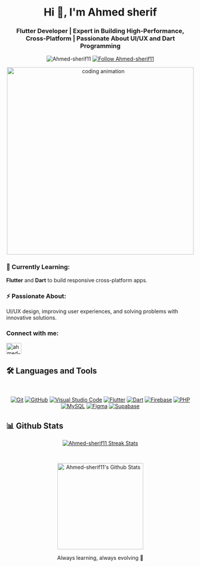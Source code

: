 <h1 align="center">Hi 👋, I'm Ahmed sherif</h1>
<h3 align="center">Flutter Developer | Expert in Building High-Performance, Cross-Platform | Passionate About UI/UX and Dart Programming</h3>


<p align="center">
    <img src="https://komarev.com/ghpvc/?username=Ahmed-sherif11&label=Profile%20views&color=0e75b6&style=flat" alt="Ahmed-sherif11" />
  <a href="https://github.com/Ahmed-sherif11" target="_blank">
      <img src="https://img.shields.io/github/followers/Ahmed-sherif11?label=Followers&style=social" alt="Follow Ahmed-sherif11" />
  </a>
    
<p align="center">
  <img src="https://cdnl.iconscout.com/lottie/premium/thumb/laptop-with-programng-code-animation-gif-download-4386213.gif" width="500" alt="coding animation" />
</p>







### 🌱 Currently Learning:
**Flutter** and **Dart** to build responsive cross-platform apps.

### ⚡ Passionate About:
UI/UX design, improving user experiences, and solving problems with innovative solutions.



<h3 align="left">Connect with me:</h3>
<p align="left">
<a href="https://linkedin.com/in/ahmed-sherif-dev" target="blank"><img align="center" src="https://raw.githubusercontent.com/rahuldkjain/github-profile-readme-generator/master/src/images/icons/Social/linked-in-alt.svg" alt="ahmed-sherif-dev" height="30" width="40" /></a>
</p>




## 🛠 Languages and Tools
<br>
<p align="center">
<a href="https://git-scm.com/" title="Git"><img src="https://img.shields.io/badge/git-%23F05033.svg?style=for-the-badge&logo=git&logoColor=white" alt="Git"></a>
<a href="https://github.com/" title="GitHub"><img src="https://img.shields.io/badge/github-%23121011.svg?style=for-the-badge&logo=github&logoColor=white" alt="GitHub"></a>
<a href="https://code.visualstudio.com/" title="Visual Studio Code"><img src="https://img.shields.io/badge/Visual%20Studio%20Code-0078d7.svg?style=for-the-badge&logo=visual-studio-code&logoColor=white" alt="Visual Studio Code"></a>
<a href="https://flutter.dev" title="Flutter"><img src="https://img.shields.io/badge/flutter-%231572B6.svg?style=for-the-badge&logo=flutter&logoColor=white" alt="Flutter"></a>
<a href="https://dart.dev" title="Dart"><img src="https://img.shields.io/badge/dart-%231572B6.svg?style=for-the-badge&logo=dart&logoColor=white" alt="Dart"></a>
<a href="https://firebase.google.com" title="Firebase"> <img src="https://img.shields.io/badge/firebase-%23FFCA28.svg?style=for-the-badge&logo=firebase&logoColor=white" alt="Firebase"></a>
  <a href="https://www.php.net" title="PHP"><img src="https://img.shields.io/badge/php-%238777BB.svg?style=for-the-badge&logo=php&logoColor=white" alt="PHP"></a>
  <a href="https://www.mysql.com" title="MySQL"><img src="https://img.shields.io/badge/mysql-%234479A1.svg?style=for-the-badge&logo=mysql&logoColor=white" alt="MySQL"></a>
  <a href="https://www.figma.com" title="Figma"><img src="https://img.shields.io/badge/figma-%23F24E1E.svg?style=for-the-badge&logo=figma&logoColor=white" alt="Figma"></a>     <a href="https://supabase.com" title="Supabase">
  <img src="https://img.shields.io/badge/Supabase-3ECF8E?style=for-the-badge&logo=supabase&logoColor=white" alt="Supabase">
</a>

</p>



## 📊 Github Stats

<p align="center">
  <a href="https://github.com/Ahmed-sherif11?tab=repositories" target="_blank">
    <img src="https://github-readme-streak-stats.herokuapp.com/?user=Ahmed-sherif11&theme=tokyonight_duo&hide_border=true" alt="Ahmed-sherif11 Streak Stats" />
  </a>
</p>



<br/>
<p align="center">
  <a href="https://github.com/Ahmed-sherif11?tab=repositories" target="_blank">
    <img alt="Ahmed-sherif11's Github Stats" 
         src="https://github-readme-stats.vercel.app/api?username=Ahmed-sherif11&show_icons=true&count_private=true&locale=en&theme=tokyonight&layout=compact" 
         height="230px"/>
  </a>
</p>


<p align="center">
Always learning, always evolving 🚀
</p>
